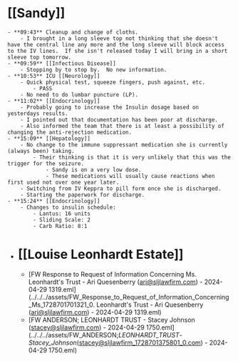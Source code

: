 # [[Sandy]]
	- **09:43** Cleanup and change of cloths.
		- I brought in a long sleeve top not thinking that she doesn't have the central line any more and the long sleeve will block access to the IV lines.  If she isn't released today I will bring in a short sleeve top tomorrow.
	- **09:59** [[Infectious Disease]]
		- Stopping by to stop by.  No new information.
	- **10:53** ICU [[Neurology]]
		- Quick physical test, squeeze fingers, push against, etc.
			- PASS
		- No need to do lumbar puncture (LP).
	- **11:02** [[Endocrinology]]
		- Probably going to increase the Insulin dosage based on yesterdays results.
		- I pointed out that documentation has been poor at discharge.
		- Also informed the team that there is at least a possibility of changing the anti-rejection medication.
	- **15:09** [[Hepatology]]
		- No change to the immune suppressant medication she is currently (always been) taking.
			- Their thinking is that it is very unlikely that this was the trigger for the seizure.
				- Sandy is on a very low dose.
				- These medications will usually cause reactions when first used not over one year later.
		- Switching from IV Keppra to pill form once she is discharged.
		- Starting the paperwork for discharge.
	- **15:24** [[Endocrinology]]
		- Changes to insulin schedule:
			- Lantus: 16 units
			- Sliding Scale: 2
			- Carb Ratio: 8:1
- # [[Louise Leonhardt Estate]]
	- [FW  Response to Request of Information Concerning Ms. Leonhardt's Trust - Ari Quesenberry (ari@sljlawfirm.com) - 2024-04-29 1319.eml](../../../assets/FW_Response_to_Request_of_Information_Concerning_Ms_1728701701321_0. Leonhardt's Trust - Ari Quesenberry (ari@sljlawfirm.com) - 2024-04-29 1319.eml)
	- [FW  ANDERSON; LEONHARDT TRUST - Stacey Johnson (stacey@sljlawfirm.com) - 2024-04-29 1750.eml](../../../assets/FW_ANDERSON;_LEONHARDT_TRUST_-_Stacey_Johnson_(stacey@sljlawfirm_1728701375801_0.com) - 2024-04-29 1750.eml)